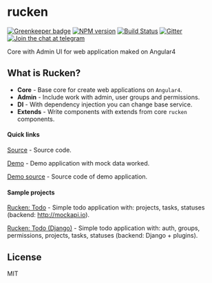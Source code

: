 # rucken

[![Greenkeeper badge](https://badges.greenkeeper.io/site15/rucken.svg)](https://greenkeeper.io/)
[![NPM version][npm-image]][npm-url]
[![Build Status][travis-image]][travis-url]
[![Gitter][gitter-image]][gitter-url]
[![Join the chat at telegram][telegram-image]][telegram-url]

Core with Admin UI for web application maked on Angular4

## What is Rucken?

- **Core** - Base core for create web applications on `Angular4`.
- **Admin** - Include work with admin, user groups and permissions.
- **DI** - With dependency injection you can change base service.
- **Extends** - Write components with extends from core `rucken` components.

#### Quick links

[Source](https://github.com/site15/rucken) - Source code.

[Demo](https://site15.github.io/rucken) - Demo application with mock data worked.

[Demo source](https://github.com/site15/rucken/tree/master/demo) - Source code of demo application.

#### Sample projects

[Rucken: Todo](https://github.com/site15/rucken-todo) - Simple todo application with: projects, tasks, statuses (backend: http://mockapi.io).

[Rucken: Todo (Django)](https://github.com/site15/rucken-todo-django-example) - Simple todo application with: auth, groups, permissions, projects, tasks, statuses (backend: Django + plugins).

## License

MIT

[travis-image]: https://travis-ci.org/site15/rucken.svg?branch=master
[travis-url]: https://travis-ci.org/site15/rucken
[gitter-image]: https://img.shields.io/gitter/room/site15-ru/rucken.js.svg
[gitter-url]: https://gitter.im/site15-ru/rucken
[npm-image]: https://badge.fury.io/js/rucken.svg
[npm-url]: https://npmjs.org/package/rucken
[dependencies-image]: https://david-dm.org/site15/rucken/status.svg
[dependencies-url]: https://david-dm.org/site15/rucken
[telegram-image]: https://img.shields.io/badge/chat-telegram-blue.svg?maxAge=2592000
[telegram-url]: https://t.me/rucken
